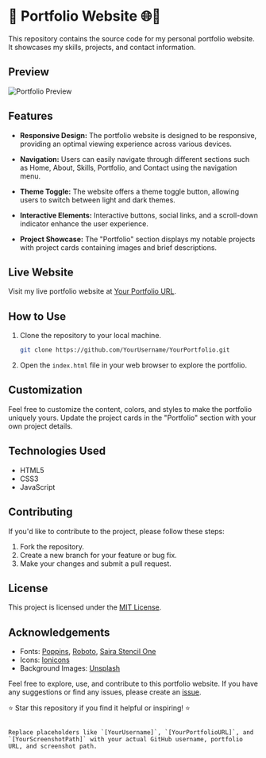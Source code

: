 # 🚀 Portfolio Website 🌐💼

This repository contains the source code for my personal portfolio website. It showcases my skills, projects, and contact information.

## Preview

![Portfolio Preview](./path/to/your/screenshot.png)

## Features

- **Responsive Design:** The portfolio website is designed to be responsive, providing an optimal viewing experience across various devices.

- **Navigation:** Users can easily navigate through different sections such as Home, About, Skills, Portfolio, and Contact using the navigation menu.

- **Theme Toggle:** The website offers a theme toggle button, allowing users to switch between light and dark themes.

- **Interactive Elements:** Interactive buttons, social links, and a scroll-down indicator enhance the user experience.

- **Project Showcase:** The "Portfolio" section displays my notable projects with project cards containing images and brief descriptions.

## Live Website

Visit my live portfolio website at [Your Portfolio URL](https://www.yourportfolio.com).

## How to Use

1. Clone the repository to your local machine.
   ```bash
   git clone https://github.com/YourUsername/YourPortfolio.git
   ```

2. Open the `index.html` file in your web browser to explore the portfolio.

## Customization

Feel free to customize the content, colors, and styles to make the portfolio uniquely yours. Update the project cards in the "Portfolio" section with your own project details.

## Technologies Used

- HTML5
- CSS3
- JavaScript

## Contributing

If you'd like to contribute to the project, please follow these steps:

1. Fork the repository.
2. Create a new branch for your feature or bug fix.
3. Make your changes and submit a pull request.

## License

This project is licensed under the [MIT License](LICENSE).

## Acknowledgements

- Fonts: [Poppins](https://fonts.google.com/specimen/Poppins), [Roboto](https://fonts.google.com/specimen/Roboto), [Saira Stencil One](https://fonts.google.com/specimen/Saira+Stencil+One)
- Icons: [Ionicons](https://ionicons.com/)
- Background Images: [Unsplash](https://unsplash.com/)

Feel free to explore, use, and contribute to this portfolio website. If you have any suggestions or find any issues, please create an [issue](https://github.com/YourUsername/YourPortfolio/issues).

⭐ Star this repository if you find it helpful or inspiring! ⭐
```

Replace placeholders like `[YourUsername]`, `[YourPortfolioURL]`, and `[YourScreenshotPath]` with your actual GitHub username, portfolio URL, and screenshot path.
